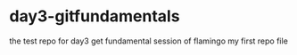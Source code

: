 # day3-gitfundamentals
the test repo for day3 get fundamental session of flamingo
 my first repo file 
